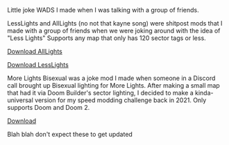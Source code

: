 Little joke WADS I made when I was talking with a group of friends.

LessLights and AllLights (no not that kayne song) were shitpost mods that I made with a group of friends when we were joking around with the idea of "Less Lights"
Supports any map that only has 120 sector tags or less.

[Download AllLights](https://github.com/SnakieJakie/More-Lights/raw/main/Other%20Stuff/AllLights.wad)

[Download LessLights](https://github.com/SnakieJakie/More-Lights/raw/main/Other%20Stuff/LessLights.wad)

More Lights Bisexual was a joke mod I made when someone in a Discord call brought up Bisexual lighting for More Lights. After making a small map that had it via Doom Builder's sector lighting, I decided to make a kinda-universal version for my speed modding challenge back in 2021.
Only supports Doom and Doom 2. 

[Download](https://github.com/SnakieJakie/More-Lights/raw/main/Other%20Stuff/MoreLights_Bisexual.wad)

Blah blah don't expect these to get updated 
